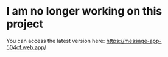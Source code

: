 # I am no longer working on this project
You can access the latest version here: https://message-app-504cf.web.app/

